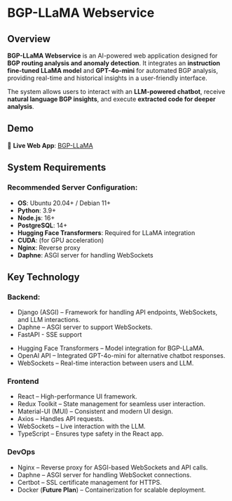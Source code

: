 # BGP-LLaMA Webservice

## Overview
**BGP-LLaMA Webservice** is an AI-powered web application designed for **BGP routing analysis and anomaly detection**. It integrates an **instruction fine-tuned LLaMA model** and **GPT-4o-mini** for automated BGP analysis, providing real-time and historical insights in a user-friendly interface.

The system allows users to interact with an **LLM-powered chatbot**, receive **natural language BGP insights**, and execute **extracted code for deeper analysis**.

## Demo
🔗 **Live Web App**: [BGP-LLaMA](https://llama.cnu.ac.kr/)  

## System Requirements
### Recommended Server Configuration:
- **OS**: Ubuntu 20.04+ / Debian 11+  
- **Python**: 3.9+  
- **Node.js**: 16+  
- **PostgreSQL**: 14+  
- **Hugging Face Transformers**: Required for LLaMA integration  
- **CUDA**: (for GPU acceleration)  
- **Nginx**: Reverse proxy  
- **Daphne**: ASGI server for handling WebSockets

## Key Technology

### Backend:
- Django (ASGI) – Framework for handling API endpoints, WebSockets, and LLM interactions.
- Daphne – ASGI server to support WebSockets.
- FastAPI - SSE support
<!-- - PostgreSQL – Database for storing user interactions and logs. -->
<!-- Redis – Used for session caching and performance optimization. -->
- Hugging Face Transformers – Model integration for BGP-LLaMA.
- OpenAI API – Integrated GPT-4o-mini for alternative chatbot responses.
- WebSockets – Real-time interaction between users and LLM.
<!-- Celery & Redis – Task queue for executing background tasks. -->

### Frontend
- React – High-performance UI framework.
- Redux Toolkit – State management for seamless user interaction.
- Material-UI (MUI) – Consistent and modern UI design.
- Axios – Handles API requests.
- WebSockets – Live interaction with the LLM.
- TypeScript – Ensures type safety in the React app.

### DevOps
- Nginx – Reverse proxy for ASGI-based WebSockets and API calls.
- Daphne – ASGI server for handling WebSocket connections.
- Certbot – SSL certificate management for HTTPS.
- Docker (**Future Plan**) – Containerization for scalable deployment.
